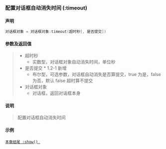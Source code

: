 ### 配置对话框自动消失时间 \(**:timeout**\)


#### 声明
```lua
对话框对象 = 对话框对象:timeout(超时秒[, 是否提交])
```


#### 参数及返回值
> - 超时秒
>   - 实数型，对话框对象自动消失时间，单位秒
> - 是否提交 \* 1\.2\-1 新增
>   - 布尔型，可选参数，对话框自动消失是否算提交，true 为是，false 为否，默认 false 超时算不提交
> - 对话框对象
>   - 对话框，返回对话框本身


#### 说明
> 配置对话框自动消失时间  

#### 示例  
[`本章结尾 :show() `](/Handbook/dialog/_show.md)  

